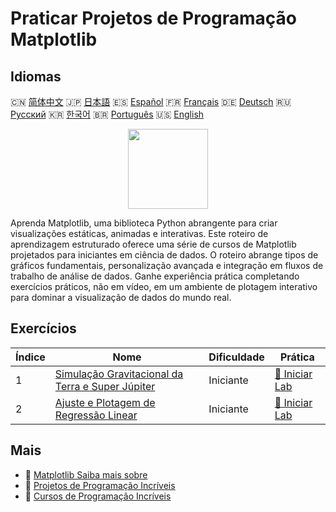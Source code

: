 # Praticar Projetos de Programação Matplotlib

## Idiomas

🇨🇳 [简体中文](README_zh.md) 🇯🇵 [日本語](README_ja.md) 🇪🇸 [Español](README_es.md) 🇫🇷 [Français](README_fr.md) 🇩🇪 [Deutsch](README_de.md) 🇷🇺 [Русский](README_ru.md) 🇰🇷 [한국어](README_ko.md) 🇧🇷 [Português](README_pt.md) 🇺🇸 [English](README.md) 

<div align="center">
<img width="128px" src="https://file.labex.io/path/6PDQ0G40CdCX.png">
</div>

Aprenda Matplotlib, uma biblioteca Python abrangente para criar visualizações estáticas, animadas e interativas. Este roteiro de aprendizagem estruturado oferece uma série de cursos de Matplotlib projetados para iniciantes em ciência de dados. O roteiro abrange tipos de gráficos fundamentais, personalização avançada e integração em fluxos de trabalho de análise de dados. Ganhe experiência prática completando exercícios práticos, não em vídeo, em um ambiente de plotagem interativo para dominar a visualização de dados do mundo real.

## Exercícios

|   Índice | Nome                                                                                                                                        | Dificuldade   | Prática                                                                                                   |
|----------|---------------------------------------------------------------------------------------------------------------------------------------------|---------------|-----------------------------------------------------------------------------------------------------------|
|        1 | [Simulação Gravitacional da Terra e Super Júpiter](https://labex.io/pt/courses/project-gravitational-simulation-of-earth-and-super-jupiter) | Iniciante     | [🚀 Iniciar Lab](https://labex.io/pt/courses/project-gravitational-simulation-of-earth-and-super-jupiter) |
|        2 | [Ajuste e Plotagem de Regressão Linear](https://labex.io/pt/courses/project-linear-regression-fitting-and-plotting)                         | Iniciante     | [🚀 Iniciar Lab](https://labex.io/pt/courses/project-linear-regression-fitting-and-plotting)              |

## Mais

- 🔗 [Matplotlib Saiba mais sobre](https://labex.io/pt/skilltrees/matplotlib)
- 🔗 [Projetos de Programação Incríveis](https://github.com/labex-labs/awesome-programming-projects)
- 🔗 [Cursos de Programação Incríveis](https://github.com/labex-labs/awesome-programming-courses)

